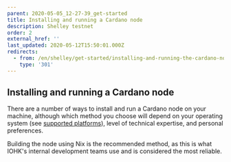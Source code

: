 ```yaml
---
parent: 2020-05-05_12-27-39_get-started
title: Installing and running a Cardano node
description: Shelley testnet
order: 2
external_href: ''
last_updated: 2020-05-12T15:50:01.000Z
redirects:
  - from: /en/shelley/get-started/installing-and-running-the-cardano-node/
    type: '301'
---
```


## Installing and running a Cardano node

There are a number of ways to install and run a Cardano node on your machine, although which method you choose will depend on your operating system (see [supported platforms](https://developers.cardano.org/en/testnets/cardano/about/supported-platforms/)), level of technical expertise, and personal preferences.

Building the node using Nix is the recommended method, as this is what IOHK's internal development teams use and is considered the most reliable.
